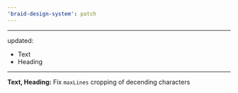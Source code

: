 ```yaml
---
'braid-design-system': patch
---
```


---
updated:
  - Text
  - Heading
---

**Text, Heading:** Fix `maxLines` cropping of decending characters
